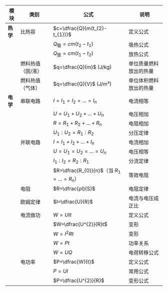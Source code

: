 | 模块     | 类别        | 公式                                        | 说明          |
| ------ | --------- | ----------------------------------------- | ----------- |
| **热学** | 比热容       | $c=\dfrac{Q}{m(t_{2}-t_{1})}$             | 定义公式        |
|        |           | $Q_{\text{吸}}=cm(t_{2}-t_{1})$            | 吸热公式        |
|        |           | $Q_{\text{放}}=cm(t_{1}-t_{2})$            | 放热公式        |
|        | 燃料热值（固/液） | $q=\dfrac{Q}{m}$  (J/kg)                  | 单位质量燃料放出的热量 |
|        | 燃料热值（气体）  | $q=\dfrac{Q}{V}$  (J/m³)                  | 单位体积燃料放出的热量 |
| **电学** | 串联电路      | $I=I_{1}=I_{2}=...=I_{n}$                 | 电流相等        |
|        |           | $U=U_{1}+U_{2}+...+U_{n}$                 | 电压相加        |
|        |           | $R=R_{1}+R_{2}+...+R_{n}$                 | 电阻相加        |
|        |           | $U_{1}:U_{2}=R_{1}:R_{2}$                 | 分压定律        |
|        | 并联电路      | $I=I_{1}+I_{2}+...+I_{n}$                 | 电流相加        |
|        |           | $U=U_{1}=U_{2}=...=U_{n}$                 | 电压相等        |
|        |           | $I_{1}:I_{2}=R_{2}:R_{1}$                 | 分流定律        |
|        |           | $R=\dfrac{R_{0}}{n}$（当 $R_{1}=...=R_{n}$） | 等效电阻        |
|        | 电阻        | $R=\dfrac{ρl}{S}$                         | 电阻定律        |
|        | 欧姆定律      | $I=\dfrac{U}{R}$                          | 电流与电压成正比    |
|        | 电流做功      | $W=UIt$                                   | 定义公式        |
|        |           | $W=\dfrac{U^{2}}{R}t$                     | 变形          |
|        |           | $W=I^{2}Rt$                               | 变形          |
|        |           | $W=Pt$                                    | 功率关系        |
|        |           | $W=UQ$                                    | 电荷转移公式      |
|        | 电功率       | $P=\dfrac{W}{t}$                          | 定义公式        |
|        |           | $P=UI$                                    | 常用公式        |
|        |           | $P=\dfrac{U^{2}}{R}$                      | 变形公式        |
